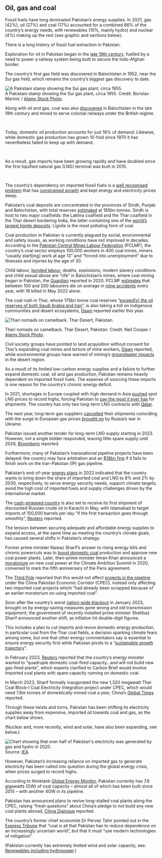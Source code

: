 ## Oil, gas and coal

Fossil fuels have long dominated Pakistan’s energy supplies. In 2021, gas (42%), oil (27%) and coal (17%) accounted for a combined 86% of the country’s energy needs, with renewables (10%, mainly hydro) and nuclear (4%) making up the rest (see graphic and sections below).

There is a long history of fossil fuel extraction in Pakistan.

Exploration for oil in Pakistan began in the [late 19th century](https://www.lyellcollection.org/doi/10.1144/GSL.SP.1990.050.01.31), fuelled by a need to power a railway system being built to secure the Indo-Afghan border. 

The country’s first gas field was discovered in Balochistan in 1952, near the Sui gas field, which remains the country’s biggest gas discovery to date.

<div>

<div class="inset">
    <img src="images/inline/sui-gas-pakistan-2G8NR6R.webp" alt="A Pakistani stamp showing the Sui gas plant, circa 1955.">
    <figcaption>A Pakistani stamp showing the Sui gas plant, circa 1955. Credit: Borislav Marinic / <a href="https://www.alamy.com/">Alamy Stock Photo</a>.</figcaption>
</div>

<p>Along with oil and gas, coal was also <a href="https://www.dawn.com/news/371000/pakistan-s-coal-resources">discovered</a> in Balochistan in the late 19th century and mined to serve colonial railways under the British regime.</p><br>

<p>Today, domestic oil production accounts for just 16% of demand. Likewise, while domestic gas production has grown 10-fold since 1970 it has nevertheless failed to keep up with demand.</p><br>

<p>As a result, gas imports have been growing rapidly and have doubled since the first liquified natural gas (LNG) terminal was built in 2015.</p><br>

<p>The country’s dependency on imported fossil fuels is a <a href="https://www.adb.org/sites/default/files/publication/535821/adbi-wp1024.pdf">well recognised problem</a> that has <a href="https://www.bqprime.com/gadfly/pakistan-s-political-crisis-is-an-energy-crisis-too-wind-solar-would-help">constrained growth</a> and kept energy and electricity prices steep.</p>

</div>

Pakistan’s coal deposits are concentrated in the provinces of Sindh, Punjab and Balochistan, with total reserves [estimated](https://www.gem.wiki/Pakistan_and_coal) at 185bn tonnes. Sindh is host to two major coalfields: the Lakhra coalfield and the Thar coalfield in the Thar desert bordering India, the latter containing one of the [world’s largest lignite deposits](https://iopscience.iop.org/article/10.1088/1742-6596/989/1/012004/pdf). Lignite is the most polluting form of coal. 

Coal production in Pakistan is currently plagued by social, environmental and safety issues, as working conditions have not improved in decades. According to the [Pakistan Central Mines Labour Federation](https://www.industriall-union.org/pakistans-deadly-coal-mines) (PCLMF), the country’s coal sector employs 100,000 workers in 400 coal mines, miners “usually start[ing] work at age 13” and “forced into unemployment” due to illnesses and injuries by the age of 30.

Child labour, [bonded labour](https://www.ilo.org/wcmsp5/groups/public/---ed_norm/---declaration/documents/publication/wcms_082032.pdf), deaths, explosions, modern slavery conditions and child sexual abuse are “rife” in Balochistan’s mines, where coal mining began in Pakistan, the [Guardian](https://www.theguardian.com/global-development/2020/feb/19/coal-workers-are-orphans-the-children-and-slaves-mining-pakistans-coal) reported in 2020. PCLMF [estimates](https://peoplesdispatch.org/2019/01/23/coal-miners-protest-against-continues-in-pakistan-against-mine-deaths/) that between 100 and 200 labourers die on average in [mine accidents](https://timesofindia.indiatimes.com/world/pakistan/six-killed-in-coal-mine-explosion-in-pakistan/articleshow/95982047.cms) every year, with 18 killed in May 2022 alone.

The coal rush in Thar, whose 175bn tonne coal reserves “[exceed[s] the oil reserves of both Saudi Arabia and Iran](https://www.theigc.org/blogs/how-power-capitalism-and-politics-are-perpetuating-coal-use-pakistan)”, is also taking a toll on Indigenous communities and desert ecosystems, [Dawn](https://www.dawn.com/news/1743740) reported earlier this year. 

<img class="inline" alt="Thari nomads on camelback. Thar Desert, Pakistan." src="images/inline/thari-nomads-pakistan-D38FYJ.webp"/>
<p class="caption">Thari nomads on camelback. Thar Desert, Pakistan. Credit: Neil Cooper / <a href="https://www.alamy.com/">Alamy Stock Photo</a>.</p>

Civil society groups have pointed to land acquisition without consent for Thar’s expanding coal mines and torture of mine workers, [Dawn](https://www.dawn.com/news/1646493) reported, while environmental groups have warned of mining’s [groundwater impacts](https://www.dawn.com/news/1573293) in the desert region.

As a result of its limited low-carbon energy supplies and a failure to further expand domestic coal, oil and gas production, Pakistan remains heavily dependent on imported fossil fuels. The expense of sourcing these imports is one reason for the country’s chronic energy deficit.

In 2021, shortages in Europe coupled with high demand in Asia [pushed](https://www.mckinsey.com/industries/oil-and-gas/our-insights/oil-and-gas-blog/reflecting-on-2021-global-lng-and-european-pipeline-flows) spot LNG prices to record highs, forcing Pakistan to [pay the most it ever has](https://www.aljazeera.com/economy/2021/9/28/pakistans-dependence-on-natural-gas-is-turning-into-a-nightmare) for shipments. The country has only two long-term LNG contracts with [Qatar](https://www.dawn.com/news/1609619).

The next year, long-term gas suppliers [cancelled](https://www.bloomberg.com/news/articles/2022-02-17/pakistan-may-buy-lng-spot-cargoes-to-cover-canceled-shipments?leadSource=uverify%20wall) their shipments coinciding with the surge in European gas prices [brought on](https://www.carbonbrief.org/qa-what-does-russias-invasion-of-ukraine-mean-for-energy-and-climate-change/) by Russia’s war in Ukraine.

Pakistan issued another tender for long-term LNG supply starting in 2023. However, not a single bidder responded, leaving little spare supply until 2026, [Bloomberg](https://www.bloomberg.com/news/articles/2022-10-03/pakistan-fails-to-secure-lng-deal-in-latest-hit-to-fuel-supply#xj4y7vzkg) reported. 

Furthermore, many of Pakistan’s transnational pipeline projects have been delayed: the country may face arbitration and an [$18bn fine](https://www.dawn.com/news/1740131) if it fails to finish work on the Iran-Pakistan (IP) gas pipeline.

Pakistan’s end-of-year [energy plans](https://nepra.org.pk/licensing/Licences/IGCEP/IGCEP%202022-31%20.pdf) in 2022 indicated that the country wants to bring down the share of imported coal and LNG to 8% and 2% by 2030, respectively, to serve energy security needs, support climate targets, avoid the high cost of imported fuels and supply challenges driven by the international market.

The [cash-strapped country](https://www.livemint.com/news/world/pakistans-economic-crisis-gets-worse-external-debt-surges-by-38-11678248570775.html) is also set to receive its first shipment of discounted Russian crude oil in Karachi in May, with Islamabad to target imports of 100,000 barrels per day “if the first transaction goes through smoothly”, [Reuters](https://www.reuters.com/markets/commodities/pakistan-all-set-get-discounted-russian-oil-pm-says-2023-04-27/) reported.

The tension between securing adequate and affordable energy supplies to expand access, at the same time as meeting the country’s climate goals, has caused several shifts in Pakistan’s strategy.

Former prime minister Nawaz Sharif’s answer to rising energy bills and chronic powercuts was to [boost domestic coal](https://www.thethirdpole.net/en/energy/pakistan-boosts-coal-production-to-ease-power-shortages/) production and approve new coal power plants. Later, then-prime minister Imran Khan announced a [moratorium](https://www.climatechangenews.com/2020/12/16/pakistan-signals-coal-power-exit-potential-model-chinas-belt-road/) on new coal power at the Climate Ambition Summit in 2020, convened to mark the fifth anniversary of the Paris agreement.

The [Third Pole](https://www.thethirdpole.net/en/energy/scrapping-imported-coal-projects-pakistan-fails-to-let-go-of-local-lignite/) reported that this would not affect [projects in the pipeline](https://www.thethirdpole.net/en/energy/opinion-is-pakistan-really-phasing-out-coal/) under the China Pakistan Economic Corridor (CPEC), instead only affecting two imported coal projects which “had already been scrapped because of an earlier moratorium on using imported coal”.

Soon after the country’s worst [nation-wide blackout](https://www.washingtonpost.com/world/2023/01/24/pakistan-power-cuts-blackout-economy/) in January 2023, brought on by energy-saving measures gone wrong and old transmission equipment, the government of recently installed prime minister Shehbaz Sharif announced another shift, as inflation hit double-digit figures.

This includes a plan to cut imports and revive domestic energy production, in particular coal from the Thar coal fields, a decision sparking climate fears among some, but one that other energy commentators say is essential to ensure energy security first while Pakistan pivots to a “[sustainable growth trajectory](https://sabahnews.net/english/news/energy-for-the-future-ammar-habib-khan/)”.

In February 2023, [Reuters](https://www.reuters.com/business/energy/pakistan-plans-quadruple-domestic-coal-fired-power-move-away-gas-2023-02-13/) reported that the country’s energy minister wanted to “quadruple domestic coal-fired capacity…and will not build new gas-fired plants”, which experts clarified to Carbon Brief would involve imported coal plants with spare capacity running on domestic coal.

In March 2023, Sharif formally inaugurated the new 1,320 megawatt Thar Coal Block-I Coal Electricity Integration project under CPEC, which would need 7.8m tonnes of domestically-mined coal a year, China’s [Global Times](https://www.globaltimes.cn/page/202303/1287903.shtml) reported.

Through these twists and turns, Pakistan has been shifting its electricity supplies away from expensive, imported oil towards coal and gas, as the chart below shows.

(Nuclear and, more recently, wind and solar, have also been expanding, see below.)

<div class="box">
<img class="inline" src="images/electricity-production-pakistan-01.png" alt="Chart showing that over half of Pakistan's electricity was generated by gas and hydro in 2020."/>
<div class="source">Source: <a href="https://www.iea.org/data-and-statistics">IEA</a></div>
</div>

However, Pakistan’s increasing reliance on imported gas to generate electricity has been called into question during the global energy crisis, when prices surged to record highs.

According to thinktank [Global Energy Monitor](https://docs.google.com/spreadsheets/d/1_6AkrRZOn3ZXhSV9O6tZnX-m7aJsfG9HiQ_iEqBkbW8/edit#gid=1228809590), Pakistan currently has 7.6 gigawatts (GW) of coal capacity – almost all of which has been built since 2015 – with another 4GW in its pipeline.

Pakistan has announced plans to revive long-stalled coal plants along the CPEC, raising “fresh questions” about China’s pledge to not build any new coal plants abroad, [China Dialogue](https://chinadialogue.net/en/energy/coal-returns-to-the-china-pakistan-economic-corridor/) reported.

The country’s former chief economist Dr Pervez Tahir pointed out in the [Express Tribune](https://tribune.com.pk/story/2402860/there-is-more-to-thar-coal-than-power) that “coal is all that Pakistan has to reduce dependence on an increasingly uncertain world”, but that it must “use modern technologies of mitigation”.

(Pakistan currently has extremely limited wind and solar capacity, see: [Renewables including hydropower](#renewables-including-hydropower).)

